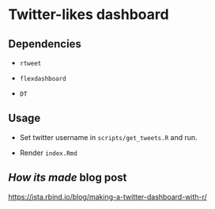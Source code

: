 # Twitter-likes dashboard

## Dependencies

 * `rtweet`
 
 * `flexdashboard`
 
 * `DT`

## Usage

 * Set twitter username in `scripts/get_tweets.R` and run.

 * Render `index.Rmd`

## _How its made_ blog post

https://jsta.rbind.io/blog/making-a-twitter-dashboard-with-r/
